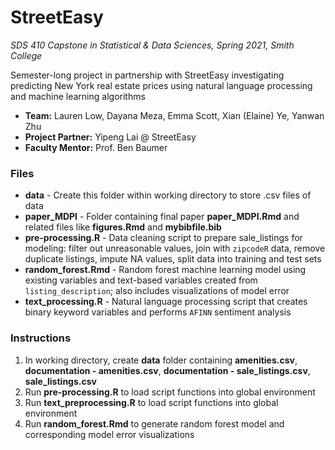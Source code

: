 
<!-- README.md is generated from README.Rmd. Please edit that file -->
# StreetEasy

*SDS 410 Capstone in Statistical & Data Sciences, Spring 2021, Smith College*

Semester-long project in partnership with StreetEasy investigating predicting New York real estate prices using natural language processing and machine learning algorithms

-   **Team:** Lauren Low, Dayana Meza, Emma Scott, Xian (Elaine) Ye, Yanwan Zhu
-   **Project Partner:** Yipeng Lai @ StreetEasy
-   **Faculty Mentor:** Prof. Ben Baumer

### Files

-   **data** - Create this folder within working directory to store .csv files of data
-   **paper\_MDPI** - Folder containing final paper **paper\_MDPI.Rmd** and related files like **figures.Rmd** and **mybibfile.bib**
-   **pre-processing.R** - Data cleaning script to prepare sale\_listings for modeling: filter out unreasonable values, join with `zipcodeR` data, remove duplicate listings, impute NA values, split data into training and test sets
-   **random\_forest.Rmd** - Random forest machine learning model using existing variables and text-based variables created from `listing_description`; also includes visualizations of model error
-   **text\_processing.R** - Natural language processing script that creates binary keyword variables and performs `AFINN` sentiment analysis

### Instructions

1.  In working directory, create **data** folder containing **amenities.csv**, **documentation - amenities.csv**, **documentation - sale\_listings.csv**, **sale\_listings.csv**
2.  Run **pre-processing.R** to load script functions into global environment
3.  Run **text\_preprocessing.R** to load script functions into global environment
4.  Run **random\_forest.Rmd** to generate random forest model and corresponding model error visualizations
